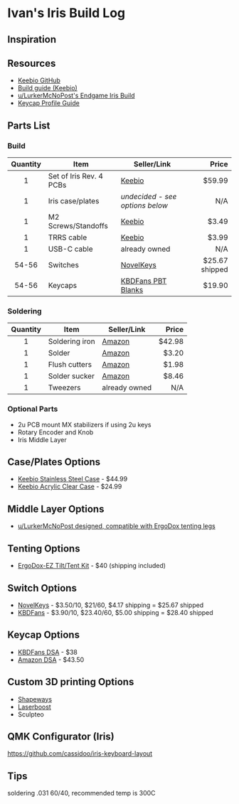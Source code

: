 Ivan's Iris Build Log
==================

Inspiration
-----------

Resources
---------
- [Keebio GitHub](https://github.com/keebio/iris-case)
- [Build guide (Keebio)](https://docs.keeb.io/iris-rev3-build-guide/)
- [u/LurkerMcNoPost's Endgame Iris Build](https://www.reddit.com/r/MechanicalKeyboards/comments/9u3mfu/my_first_build_endgame_iris/)
- [Keycap Profile Guide](https://mechlab.cc/a-guide-to-keycap-profiles/)

Parts List
----------
### Build
| Quantity | Item | Seller/Link | Price |
| :---: | --- | --- | ---: |
| 1 | Set of Iris Rev. 4 PCBs | [Keebio](https://keeb.io/collections/split-keyboard-parts/products/iris-keyboard-split-ergonomic-keyboard?variant=29480467267678) | $59.99 |
| 1 | Iris case/plates | *undecided - see options below* | N/A |
| 1 | M2 Screws/Standoffs | [Keebio](https://keeb.io/products/m2-screws-and-standoffs?variant=47432051590) | $3.49 |
| 1 | TRRS cable | [Keebio](https://keeb.io/products/trrs-cable?variant=50550149190) | $3.99 |
| 1 | USB-C cable | already owned | N/A |
| 54-56 | Switches | [NovelKeys](https://novelkeys.xyz/products/cherry-switches?variant=28058371850333) | $25.67 shipped |
| 54-56 | Keycaps | [KBDFans PBT Blanks](https://kbdfans.com/products/epbt-pbt-blank-ortholinear-keycaps) | $19.90 |

### Soldering
| Quantity | Item | Seller/Link | Price |
| :---: | --- | --- | ---: |
| 1 | Soldering iron | [Amazon](https://www.amazon.com/dp/B01B4FELB8/ref=as_li_ss_tl?_encoding=UTF8&linkCode=ll1&tag=keebio-20&linkId=49e1e9c1eb856bd709ea5f667885190e&language=en_US) | $42.98 |
| 1 | Solder | [Amazon](https://www.amazon.com/Kester-83-4000-0000-SN60PB40-Solder-Diameter/dp/B00068IJNQ/ref=as_li_ss_tl?_encoding=UTF8&linkCode=ll1&tag=keebio-20&linkId=872764431470f06683bf23fad9bd2c15&language=en_US) | $3.20 |
| 1 | Flush cutters | [Amazon](https://www.amazon.com/Pliers-Electrical-Cutters-Cutting-Diagonal/dp/B0188DHO40/ref=as_li_ss_tl?pf_rd_m=ATVPDKIKX0DER&linkCode=ll1&tag=keebio-20&linkId=36bb31bebc9d51e3f1fbc8f701c87638&language=en_US) | $1.98 |
| 1 | Solder sucker | [Amazon](https://www.amazon.com/OMorc-Desoldering-Solder-Sucker-Length/dp/B01I14V4X8/ref=as_li_ss_tl?s=industrial&linkCode=ll1&tag=keebio-20&linkId=1b842ea0c42919ce3a55b4d286ec9651&language=en_US) | $8.46 |
| 1 |Tweezers | already owned | N/A |

### Optional Parts
- 2u PCB mount MX stabilizers if using 2u keys
- Rotary Encoder and Knob
- Iris Middle Layer

Case/Plates Options
-------------------
- [Keebio Stainless Steel Case](https://keeb.io/products/iris-keyboard-case-plates?variant=1822271012894) - $44.99
- [Keebio Acrylic Clear Case](https://keeb.io/products/iris-keyboard-case-plates?variant=2991652831262) - $24.99

Middle Layer Options
--------------------
- [u/LurkerMcNoPost designed, compatible with ErgoDox tenting legs](https://www.thingiverse.com/thing:3196585)

Tenting Options
---------------
- [ErgoDox-EZ Tilt/Tent Kit](https://ergodox-ez.com/products/tilt-tent-kit?variant=16101844419) - $40 (shipping included)

Switch Options
--------------
- [NovelKeys](https://novelkeys.xyz/products/cherry-switches?variant=28058371850333) - $3.50/10, $21/60, $4.17 shipping = $25.67 shipped
- [KBDFans](https://kbdfans.com/products/cherry-mx-swtich?variant=36019543885) - $3.90/10, $23.40/60, $5.00 shipping = $28.40 shipped

Keycap Options
--------------
- [KBDFans DSA](https://kbdfans.com/collections/dsa-profile/products/dsa-pbt-145keys-keycaps-laser-etched-front-printed-legends?variant=3548870639629) - $38
- [Amazon DSA](https://www.amazon.com/dp/B07F6FRCW5/ref=twister_B07F6B9HQT?_encoding=UTF8&psc=1) - $43.50

Custom 3D printing Options
--------------------------
- [Shapeways](https://www.shapeways.com/)
- [Laserboost](https://www.laserboost.com/)
- Sculpteo

QMK Configurator (Iris)
-----------------------
https://github.com/cassidoo/iris-keyboard-layout

Tips
----
soldering .031 60/40, recommended temp is 300C
